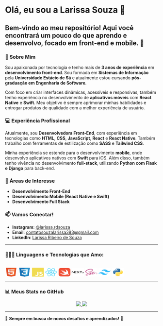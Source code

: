 # Olá, eu sou a Larissa Souza 👋

## Bem-vindo ao meu repositório! Aqui você encontrará um pouco do que aprendo e desenvolvo, focado em **front-end** e **mobile**. 🚀

### 🌟 **Sobre Mim**

Sou apaixonada por tecnologia e tenho mais de **3 anos de experiência** em **desenvolvimento front-end**. Sou formada em **Sistemas de Informação** pela **Universidade Estácio de Sá** e atualmente estou cursando **pós-graduação em Engenharia de Software**.

Com foco em criar interfaces dinâmicas, acessíveis e responsivas, também tenho experiência no desenvolvimento de **aplicativos móveis** com **React Native** e **Swift**. Meu objetivo é sempre aprimorar minhas habilidades e entregar produtos de qualidade com a melhor experiência de usuário.

### 💻 **Experiência Profissional**

Atualmente, sou **Desenvolvedora Front-End**, com experiência em tecnologias como **HTML**, **CSS**, **JavaScript**, **React** e **React Native**. Também trabalho com ferramentas de estilização como **SASS** e **Tailwind CSS**. 

Minha experiência se estende para o desenvolvimento **mobile**, onde desenvolvo aplicativos nativos com **Swift** para iOS. Além disso, também tenho vivência no desenvolvimento **full-stack**, utilizando **Python com Flask e Django** para back-end.

### 🔭 **Áreas de Interesse**

- **Desenvolvimento Front-End**
- **Desenvolvimento Mobile (React Native e Swift)**
- **Desenvolvimento Full Stack**
  
### 📫 **Vamos Conectar!**

- **Instagram**: [@larissa.rdsouza](https://instagram.com/larissa.rdsouza)
- **Email**: [contatosouzalarissa383@gmail.com](mailto:contatosouzalarissa383@gmail.com)
- **LinkedIn**: [Larissa Ribeiro de Souza](https://www.linkedin.com/in/larissa-ribeiro-de-souza-182019a6/)

---

### 👩🏾‍💻 **Linguagens e Tecnologias que Amo**:

<div style="display: inline_block"><br>
  <img align="center" alt="HTML" height="30" width="40" src="https://raw.githubusercontent.com/devicons/devicon/master/icons/html5/html5-original.svg">
  <img align="center" alt="CSS" height="30" width="40" src="https://raw.githubusercontent.com/devicons/devicon/master/icons/css3/css3-original.svg">
  <img align="center" alt="JavaScript" height="30" width="40" src="https://raw.githubusercontent.com/devicons/devicon/master/icons/javascript/javascript-plain.svg">
  <img align="center" alt="React" height="30" width="40" src="https://raw.githubusercontent.com/devicons/devicon/master/icons/react/react-original.svg">
  <img align="center" alt="Swift" height="30" width="40" src="https://raw.githubusercontent.com/devicons/devicon/master/icons/swift/swift-original.svg">
  <img align="center" alt="Next.js" height="30" width="40" src="https://raw.githubusercontent.com/devicons/devicon/master/icons/nextjs/nextjs-original-wordmark.svg">
  <img align="center" alt="SASS" height="30" width="40" src="https://raw.githubusercontent.com/devicons/devicon/master/icons/sass/sass-original.svg">
  <img align="center" alt="Tailwind" height="30" width="40" src="https://raw.githubusercontent.com/devicons/devicon/master/icons/tailwindcss/tailwindcss-plain.svg">
  <img align="center" alt="Python" height="30" width="40" src="https://raw.githubusercontent.com/devicons/devicon/master/icons/python/python-original.svg">
</div>

---

### 📊 **Meus Stats no GitHub**

<div align="center">
  <a href="https://github.com/souzalarissa383">
    <img height="180em" src="https://github-readme-stats.vercel.app/api?username=souzalarissa383&show_icons=true&theme=dark&include_all_commits=true&count_private=true"/>
    <img height="180em" src="https://github-readme-stats.vercel.app/api/top-langs/?username=souzalarissa383&layout=compact&langs_count=7&theme=dark&hide=html,css,sass,python,django"/>
  </a>
</div>

---

🎯 **Sempre em busca de novos desafios e aprendizados!** 🚀

